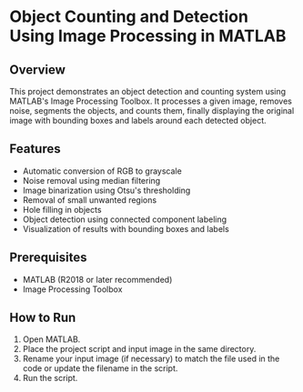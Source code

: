 # Object Counting and Detection Using Image Processing in MATLAB

## Overview

This project demonstrates an object detection and counting system using MATLAB's Image Processing Toolbox. It processes a given image, removes noise, segments the objects, and counts them, finally displaying the original image with bounding boxes and labels around each detected object.

## Features

- Automatic conversion of RGB to grayscale
- Noise removal using median filtering
- Image binarization using Otsu's thresholding
- Removal of small unwanted regions
- Hole filling in objects
- Object detection using connected component labeling
- Visualization of results with bounding boxes and labels

## Prerequisites

- MATLAB (R2018 or later recommended)
- Image Processing Toolbox

## How to Run

1. Open MATLAB.
2. Place the project script and input image in the same directory.
3. Rename your input image (if necessary) to match the file used in the code or update the filename in the script.
4. Run the script.
